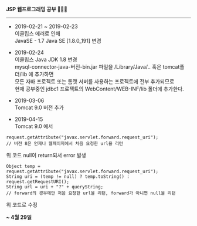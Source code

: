 **JSP 웹프로그래밍 공부 👩🏻‍💻**

----  

- 2019-02-21 ~ 2019-02-23   
이클립스 에러로 인해   
JavaSE - 1.7 Java SE [1.8.0_191] 변경   


- 2019-02-24  
이클립스 Java JDK 1.8 변경  
mysql-connector-java-버전-bin.jar 파일을 /Library/Java/.. 혹은 tomcat폴더/lib 에 추가하면    
모든 자바 프로젝트 또는 톰캣 서버를 사용하는 프로젝트에 전부 추가되므로     
현재 공부중인 jdbc1 프로젝트의 WebContent/WEB-INF/lib 폴더에 추가한다.  


- 2019-03-06   
Tomcat 9.0 버전 추가  


- 2019-04-15      
Tomcat 9.0 에서    
```
request.getAttribute("javax.servlet.forward.request_uri");
// 버전 8은 언제나 웹페이지에서 처음 요청한 url을 리턴
```
위 코드 null이 return되서 error 발생    

```
Object temp = request.getAttribute("javax.servlet.forward.request_uri");
String uri = (temp != null) ? temp.toString() : request.getRequestURI();
String url = uri + "?" + queryString; 
// forward의 경우에만 처음 요청한 url을 리턴, forward가 아니면 null을 리턴
```
위 코드로 수정    

**~ 4월 29일**
